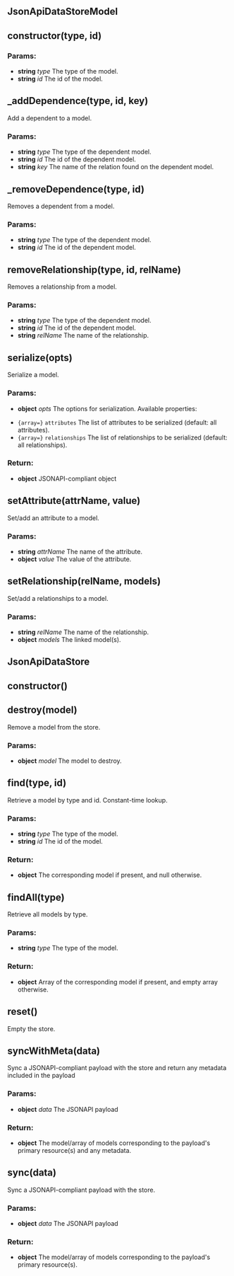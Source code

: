 

<!-- Start src/jsonapi-datastore.js -->

## JsonApiDataStoreModel

## constructor(type, id)

### Params:

* **string** *type* The type of the model.
* **string** *id* The id of the model.

## _addDependence(type, id, key)

Add a dependent to a model.

### Params:

* **string** *type* The type of the dependent model.
* **string** *id* The id of the dependent model.
* **string** *key* The name of the relation found on the dependent model.

## _removeDependence(type, id)

Removes a dependent from a model.

### Params:

* **string** *type* The type of the dependent model.
* **string** *id* The id of the dependent model.

## removeRelationship(type, id, relName)

Removes a relationship from a model.

### Params:

* **string** *type* The type of the dependent model.
* **string** *id* The id of the dependent model.
* **string** *relName* The name of the relationship.

## serialize(opts)

Serialize a model.

### Params:

* **object** *opts* The options for serialization. Available properties: 
 - `{array=}` `attributes` The list of attributes to be serialized (default: all attributes).
 - `{array=}` `relationships` The list of relationships to be serialized (default: all relationships).

### Return:

* **object** JSONAPI-compliant object

## setAttribute(attrName, value)

Set/add an attribute to a model.

### Params:

* **string** *attrName* The name of the attribute.
* **object** *value* The value of the attribute.

## setRelationship(relName, models)

Set/add a relationships to a model.

### Params:

* **string** *relName* The name of the relationship.
* **object** *models* The linked model(s).

## JsonApiDataStore

## constructor()

## destroy(model)

Remove a model from the store.

### Params:

* **object** *model* The model to destroy.

## find(type, id)

Retrieve a model by type and id. Constant-time lookup.

### Params:

* **string** *type* The type of the model.
* **string** *id* The id of the model.

### Return:

* **object** The corresponding model if present, and null otherwise.

## findAll(type)

Retrieve all models by type.

### Params:

* **string** *type* The type of the model.

### Return:

* **object** Array of the corresponding model if present, and empty array otherwise.

## reset()

Empty the store.

## syncWithMeta(data)

Sync a JSONAPI-compliant payload with the store and return any metadata included in the payload

### Params:

* **object** *data* The JSONAPI payload

### Return:

* **object** The model/array of models corresponding to the payload's primary resource(s) and any metadata.

## sync(data)

Sync a JSONAPI-compliant payload with the store.

### Params:

* **object** *data* The JSONAPI payload

### Return:

* **object** The model/array of models corresponding to the payload's primary resource(s).

<!-- End src/jsonapi-datastore.js -->

